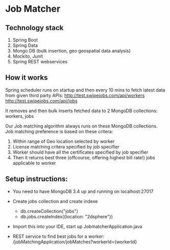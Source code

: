 # Job Matcher


## Technology stack
1. Spring Boot
2. Spring Data
3. Mongo DB (bulk insertion, geo geospatial data analysis)
4. Mockito, Junit
5. Spring REST webservices

## How it works
Spring scheduler runs on startup and then every 10 mins to fetch latest data from given third party APIs:
http://test.swipejobs.com/api/workers
http://test.swipejobs.com/api/jobs

It removes and then bulk inserts fetched data to 2 MongoDB collections: workers, jobs

Our Job matching algorithm always runs on these MongoDB collections.
Job matching preference is based on these critera:
1. Within range of Geo location selected by worker
2. License matching critera specified by job specifier
3. Worker should have all the certificates specified by job specifier
4. Then it returns best three (offcourse, offering highest bill rate!) jobs applicable to worker


## Setup instructions:
- You need to have MongoDB 3.4 up and running on localhost:27017
- Create jobs collection and create indexe

    - db.createCollection("jobs")
    - db.jobs.createIndex({location: "2dsphere"})

- Import this into your IDE, start up JobmatcherApplication.java 
- REST service to find best jobs for a worker:
/jobMatchingApplication/jobMatches?workerId={workerId}
